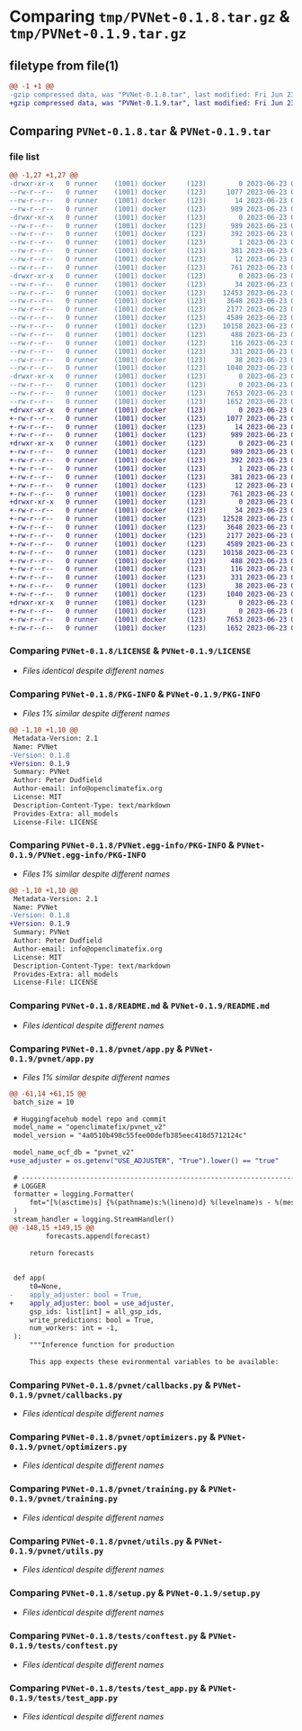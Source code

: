 # Comparing `tmp/PVNet-0.1.8.tar.gz` & `tmp/PVNet-0.1.9.tar.gz`

## filetype from file(1)

```diff
@@ -1 +1 @@
-gzip compressed data, was "PVNet-0.1.8.tar", last modified: Fri Jun 23 07:53:26 2023, max compression
+gzip compressed data, was "PVNet-0.1.9.tar", last modified: Fri Jun 23 08:02:56 2023, max compression
```

## Comparing `PVNet-0.1.8.tar` & `PVNet-0.1.9.tar`

### file list

```diff
@@ -1,27 +1,27 @@
-drwxr-xr-x   0 runner    (1001) docker     (123)        0 2023-06-23 07:53:26.812942 PVNet-0.1.8/
--rw-r--r--   0 runner    (1001) docker     (123)     1077 2023-06-23 07:53:17.000000 PVNet-0.1.8/LICENSE
--rw-r--r--   0 runner    (1001) docker     (123)       14 2023-06-23 07:53:17.000000 PVNet-0.1.8/MANIFEST.in
--rw-r--r--   0 runner    (1001) docker     (123)      989 2023-06-23 07:53:26.812942 PVNet-0.1.8/PKG-INFO
-drwxr-xr-x   0 runner    (1001) docker     (123)        0 2023-06-23 07:53:26.812942 PVNet-0.1.8/PVNet.egg-info/
--rw-r--r--   0 runner    (1001) docker     (123)      989 2023-06-23 07:53:26.000000 PVNet-0.1.8/PVNet.egg-info/PKG-INFO
--rw-r--r--   0 runner    (1001) docker     (123)      392 2023-06-23 07:53:26.000000 PVNet-0.1.8/PVNet.egg-info/SOURCES.txt
--rw-r--r--   0 runner    (1001) docker     (123)        1 2023-06-23 07:53:26.000000 PVNet-0.1.8/PVNet.egg-info/dependency_links.txt
--rw-r--r--   0 runner    (1001) docker     (123)      381 2023-06-23 07:53:26.000000 PVNet-0.1.8/PVNet.egg-info/requires.txt
--rw-r--r--   0 runner    (1001) docker     (123)       12 2023-06-23 07:53:26.000000 PVNet-0.1.8/PVNet.egg-info/top_level.txt
--rw-r--r--   0 runner    (1001) docker     (123)      761 2023-06-23 07:53:17.000000 PVNet-0.1.8/README.md
-drwxr-xr-x   0 runner    (1001) docker     (123)        0 2023-06-23 07:53:26.812942 PVNet-0.1.8/pvnet/
--rw-r--r--   0 runner    (1001) docker     (123)       34 2023-06-23 07:53:17.000000 PVNet-0.1.8/pvnet/__init__.py
--rw-r--r--   0 runner    (1001) docker     (123)    12453 2023-06-23 07:53:17.000000 PVNet-0.1.8/pvnet/app.py
--rw-r--r--   0 runner    (1001) docker     (123)     3648 2023-06-23 07:53:17.000000 PVNet-0.1.8/pvnet/callbacks.py
--rw-r--r--   0 runner    (1001) docker     (123)     2177 2023-06-23 07:53:17.000000 PVNet-0.1.8/pvnet/optimizers.py
--rw-r--r--   0 runner    (1001) docker     (123)     4589 2023-06-23 07:53:17.000000 PVNet-0.1.8/pvnet/training.py
--rw-r--r--   0 runner    (1001) docker     (123)    10158 2023-06-23 07:53:17.000000 PVNet-0.1.8/pvnet/utils.py
--rw-r--r--   0 runner    (1001) docker     (123)      488 2023-06-23 07:53:17.000000 PVNet-0.1.8/pyproject.toml
--rw-r--r--   0 runner    (1001) docker     (123)      116 2023-06-23 07:53:17.000000 PVNet-0.1.8/requirements-dev.txt
--rw-r--r--   0 runner    (1001) docker     (123)      331 2023-06-23 07:53:17.000000 PVNet-0.1.8/requirements.txt
--rw-r--r--   0 runner    (1001) docker     (123)       38 2023-06-23 07:53:26.812942 PVNet-0.1.8/setup.cfg
--rw-r--r--   0 runner    (1001) docker     (123)     1040 2023-06-23 07:53:17.000000 PVNet-0.1.8/setup.py
-drwxr-xr-x   0 runner    (1001) docker     (123)        0 2023-06-23 07:53:26.812942 PVNet-0.1.8/tests/
--rw-r--r--   0 runner    (1001) docker     (123)        0 2023-06-23 07:53:17.000000 PVNet-0.1.8/tests/__init__.py
--rw-r--r--   0 runner    (1001) docker     (123)     7653 2023-06-23 07:53:17.000000 PVNet-0.1.8/tests/conftest.py
--rw-r--r--   0 runner    (1001) docker     (123)     1652 2023-06-23 07:53:17.000000 PVNet-0.1.8/tests/test_app.py
+drwxr-xr-x   0 runner    (1001) docker     (123)        0 2023-06-23 08:02:56.661308 PVNet-0.1.9/
+-rw-r--r--   0 runner    (1001) docker     (123)     1077 2023-06-23 08:02:41.000000 PVNet-0.1.9/LICENSE
+-rw-r--r--   0 runner    (1001) docker     (123)       14 2023-06-23 08:02:41.000000 PVNet-0.1.9/MANIFEST.in
+-rw-r--r--   0 runner    (1001) docker     (123)      989 2023-06-23 08:02:56.661308 PVNet-0.1.9/PKG-INFO
+drwxr-xr-x   0 runner    (1001) docker     (123)        0 2023-06-23 08:02:56.657308 PVNet-0.1.9/PVNet.egg-info/
+-rw-r--r--   0 runner    (1001) docker     (123)      989 2023-06-23 08:02:56.000000 PVNet-0.1.9/PVNet.egg-info/PKG-INFO
+-rw-r--r--   0 runner    (1001) docker     (123)      392 2023-06-23 08:02:56.000000 PVNet-0.1.9/PVNet.egg-info/SOURCES.txt
+-rw-r--r--   0 runner    (1001) docker     (123)        1 2023-06-23 08:02:56.000000 PVNet-0.1.9/PVNet.egg-info/dependency_links.txt
+-rw-r--r--   0 runner    (1001) docker     (123)      381 2023-06-23 08:02:56.000000 PVNet-0.1.9/PVNet.egg-info/requires.txt
+-rw-r--r--   0 runner    (1001) docker     (123)       12 2023-06-23 08:02:56.000000 PVNet-0.1.9/PVNet.egg-info/top_level.txt
+-rw-r--r--   0 runner    (1001) docker     (123)      761 2023-06-23 08:02:41.000000 PVNet-0.1.9/README.md
+drwxr-xr-x   0 runner    (1001) docker     (123)        0 2023-06-23 08:02:56.661308 PVNet-0.1.9/pvnet/
+-rw-r--r--   0 runner    (1001) docker     (123)       34 2023-06-23 08:02:41.000000 PVNet-0.1.9/pvnet/__init__.py
+-rw-r--r--   0 runner    (1001) docker     (123)    12528 2023-06-23 08:02:41.000000 PVNet-0.1.9/pvnet/app.py
+-rw-r--r--   0 runner    (1001) docker     (123)     3648 2023-06-23 08:02:41.000000 PVNet-0.1.9/pvnet/callbacks.py
+-rw-r--r--   0 runner    (1001) docker     (123)     2177 2023-06-23 08:02:41.000000 PVNet-0.1.9/pvnet/optimizers.py
+-rw-r--r--   0 runner    (1001) docker     (123)     4589 2023-06-23 08:02:41.000000 PVNet-0.1.9/pvnet/training.py
+-rw-r--r--   0 runner    (1001) docker     (123)    10158 2023-06-23 08:02:41.000000 PVNet-0.1.9/pvnet/utils.py
+-rw-r--r--   0 runner    (1001) docker     (123)      488 2023-06-23 08:02:41.000000 PVNet-0.1.9/pyproject.toml
+-rw-r--r--   0 runner    (1001) docker     (123)      116 2023-06-23 08:02:41.000000 PVNet-0.1.9/requirements-dev.txt
+-rw-r--r--   0 runner    (1001) docker     (123)      331 2023-06-23 08:02:41.000000 PVNet-0.1.9/requirements.txt
+-rw-r--r--   0 runner    (1001) docker     (123)       38 2023-06-23 08:02:56.661308 PVNet-0.1.9/setup.cfg
+-rw-r--r--   0 runner    (1001) docker     (123)     1040 2023-06-23 08:02:41.000000 PVNet-0.1.9/setup.py
+drwxr-xr-x   0 runner    (1001) docker     (123)        0 2023-06-23 08:02:56.661308 PVNet-0.1.9/tests/
+-rw-r--r--   0 runner    (1001) docker     (123)        0 2023-06-23 08:02:41.000000 PVNet-0.1.9/tests/__init__.py
+-rw-r--r--   0 runner    (1001) docker     (123)     7653 2023-06-23 08:02:41.000000 PVNet-0.1.9/tests/conftest.py
+-rw-r--r--   0 runner    (1001) docker     (123)     1652 2023-06-23 08:02:41.000000 PVNet-0.1.9/tests/test_app.py
```

### Comparing `PVNet-0.1.8/LICENSE` & `PVNet-0.1.9/LICENSE`

 * *Files identical despite different names*

### Comparing `PVNet-0.1.8/PKG-INFO` & `PVNet-0.1.9/PKG-INFO`

 * *Files 1% similar despite different names*

```diff
@@ -1,10 +1,10 @@
 Metadata-Version: 2.1
 Name: PVNet
-Version: 0.1.8
+Version: 0.1.9
 Summary: PVNet
 Author: Peter Dudfield
 Author-email: info@openclimatefix.org
 License: MIT
 Description-Content-Type: text/markdown
 Provides-Extra: all_models
 License-File: LICENSE
```

### Comparing `PVNet-0.1.8/PVNet.egg-info/PKG-INFO` & `PVNet-0.1.9/PVNet.egg-info/PKG-INFO`

 * *Files 1% similar despite different names*

```diff
@@ -1,10 +1,10 @@
 Metadata-Version: 2.1
 Name: PVNet
-Version: 0.1.8
+Version: 0.1.9
 Summary: PVNet
 Author: Peter Dudfield
 Author-email: info@openclimatefix.org
 License: MIT
 Description-Content-Type: text/markdown
 Provides-Extra: all_models
 License-File: LICENSE
```

### Comparing `PVNet-0.1.8/README.md` & `PVNet-0.1.9/README.md`

 * *Files identical despite different names*

### Comparing `PVNet-0.1.8/pvnet/app.py` & `PVNet-0.1.9/pvnet/app.py`

 * *Files 1% similar despite different names*

```diff
@@ -61,14 +61,15 @@
 batch_size = 10
 
 # Huggingfacehub model repo and commit
 model_name = "openclimatefix/pvnet_v2"
 model_version = "4a0510b498c55fee00defb385eec418d5712124c"
 
 model_name_ocf_db = "pvnet_v2"
+use_adjuster = os.getenv("USE_ADJUSTER", "True").lower() == "true"
 
 # ---------------------------------------------------------------------------
 # LOGGER
 formatter = logging.Formatter(
     fmt="[%(asctime)s] {%(pathname)s:%(lineno)d} %(levelname)s - %(message)s"
 )
 stream_handler = logging.StreamHandler()
@@ -148,15 +149,15 @@
         forecasts.append(forecast)
 
     return forecasts
 
 
 def app(
     t0=None,
-    apply_adjuster: bool = True,
+    apply_adjuster: bool = use_adjuster,
     gsp_ids: list[int] = all_gsp_ids,
     write_predictions: bool = True,
     num_workers: int = -1,
 ):
     """Inference function for production
 
     This app expects these evironmental variables to be available:
```

### Comparing `PVNet-0.1.8/pvnet/callbacks.py` & `PVNet-0.1.9/pvnet/callbacks.py`

 * *Files identical despite different names*

### Comparing `PVNet-0.1.8/pvnet/optimizers.py` & `PVNet-0.1.9/pvnet/optimizers.py`

 * *Files identical despite different names*

### Comparing `PVNet-0.1.8/pvnet/training.py` & `PVNet-0.1.9/pvnet/training.py`

 * *Files identical despite different names*

### Comparing `PVNet-0.1.8/pvnet/utils.py` & `PVNet-0.1.9/pvnet/utils.py`

 * *Files identical despite different names*

### Comparing `PVNet-0.1.8/setup.py` & `PVNet-0.1.9/setup.py`

 * *Files identical despite different names*

### Comparing `PVNet-0.1.8/tests/conftest.py` & `PVNet-0.1.9/tests/conftest.py`

 * *Files identical despite different names*

### Comparing `PVNet-0.1.8/tests/test_app.py` & `PVNet-0.1.9/tests/test_app.py`

 * *Files identical despite different names*

